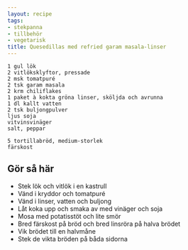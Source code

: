 ```yaml
---
layout: recipe
tags:
- stekpanna
- tillbehör
- vegetarisk
title: Quesedillas med refried garam masala-linser
---
```



```
1 gul lök
2 vitlöksklyftor, pressade
2 msk tomatpuré
2 tsk garam masala
2 krm chiliflakes
1 paket à kokta gröna linser, sköljda och avrunna
1 dl kallt vatten
2 tsk buljongpulver
ljus soja
vitvinsvinäger
salt, peppar

5 tortillabröd, medium-storlek
färskost
```

## Gör så här
* Stek lök och vitlök i en  kastrull
* Vänd i kryddor och tomatpuré
* Vänd i linser, vatten och buljong
* Låt koka upp och smaka av med vinäger och soja
* Mosa med potatisstöt och lite smör
* Bred färskost på bröd och bred linsröra på halva brödet
* Vik brödet till en halvmåne
* Stek de vikta bröden på båda sidorna
